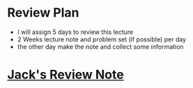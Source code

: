 # Review Plan
- I will assign 5 days to review this lecture
- 2 Weeks lecture note and problem set (if possible) per day
- the other day make the note and collect some information
# [Jack's Review Note](https://github.com/Jiangyiqun/COMP9020_LaTex/blob/master/Review/Review.pdf)